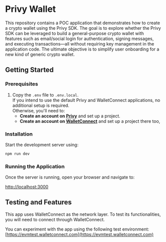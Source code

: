 # Privy Wallet

This repository contains a POC application that demonstrates how to create a crypto wallet using the Privy SDK. The goal is to explore whether the Privy SDK can be leveraged to build a general-purpose crypto wallet with features such as email/social login for authentication, signing messages, and executing transactions—all without requiring key management in the application code. The ultimate objective is to simplify user onboarding for a new kind of generic crypto wallet.

## Getting Started

### Prerequisites

1. Copy the `.env` file to `.env.local`.  
   If you intend to use the default Privy and WalletConnect applications, no additional setup is required.  
   Otherwise, you'll need to:
   - **Create an account on [Privy](https://dashboard.privy.io/)** and set up a project.
   - **Create an account on [WalletConnect](https://cloud.reown.com/)** and set up a project there too,

### Installation

Start the development server using:

```bash
npm run dev
```

### Running the Application

Once the server is running, open your browser and navigate to:

[http://localhost:3000](http://localhost:3000)

## Testing and Features

This app uses WalletConnect as the network layer. To test its functionalities, you will need to connect through WalletConnect.

You can experiment with the app using the following test environment:
[https://evmtest.walletconnect.com](https://evmtest.walletconnect.com)
